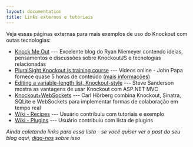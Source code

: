 ```yaml
---
layout: documentation
title: Links externos e tutoriais
---
```


Veja essas páginas externas para mais exemplos de uso do Knockout com outas tecnologias:

 * [Knock Me Out](http://www.knockmeout.net) --- Excelente blog do Ryan Niemeyer contendo ideias, pensamentos e discussões sobre KnockoutJS e tecnologias relacionadas
 * [PluralSight Knockout.js training course](http://www.pluralsight-training.net/microsoft/Courses/TableOfContents?courseName=knockout-mvvm) --- Vídeos online - John Papa fornece quase 5 horas de conteúdo ([mais informações](http://johnpapa.net/komvvm))  
 * [Editing a variable-length list, Knockout-style](http://blog.stevensanderson.com/2010/07/12/editing-a-variable-length-list-knockout-style/) --- Steve Sanderson mostra as vantagens de usar Knockout com ASP.NET MVC
 * [Knockout+WebSockets](http://github.com/carlhoerberg/knockout-websocket-example) --- Carl Hörberg combina Knockout, Sinatra, SQLite e WebSockets para implementar formas de colaboração em tempo real
 * [Wiki - Recipes](https://github.com/SteveSanderson/knockout/wiki/Recipes) --- Usuário contribuiu com tutoriais e exemplo
 * [Wiki - Plugins](https://github.com/SteveSanderson/knockout/wiki/Plugins) --- Usuário contribuiu com lista de plugins
 
*Ainda coletando links para essa lista - se você quiser ver o post do seu blog aqui, [diga-nos](http://groups.google.com/group/knockoutjs) sobre isso*
